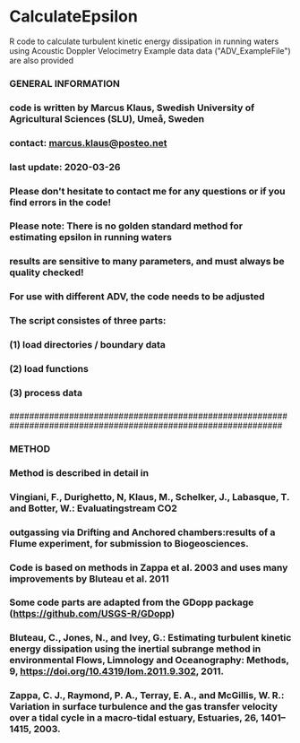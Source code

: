 # CalculateEpsilon
R code to calculate turbulent kinetic energy dissipation in running waters using Acoustic Doppler Velocimetry
Example data data ("ADV_ExampleFile") are also provided

### GENERAL INFORMATION
### code is written by Marcus Klaus, Swedish University of Agricultural Sciences (SLU), Umeå, Sweden
### contact: marcus.klaus@posteo.net
### last update: 2020-03-26
### 
### Please don't hesitate to contact me for any questions or if you find errors in the code!
###
### Please note: There is no golden standard method for estimating epsilon in running waters
### results are sensitive to many parameters, and must always be quality checked!
### 
### For use with different ADV, the code needs to be adjusted
###
### The script consistes of three parts: 
### (1) load directories / boundary data
### (2) load functions
### (3) process data
###
###############################################################################################################
### METHOD
### Method is described in detail in 
### Vingiani, F., Durighetto, N, Klaus, M., Schelker, J., Labasque, T. and Botter, W.: Evaluatingstream CO2 
### outgassing via Drifting and Anchored chambers:results of a Flume experiment, for submission to Biogeosciences.
###  
### Code is based on methods in Zappa et al. 2003 and uses many improvements by Bluteau et al. 2011
### Some code parts are adapted from the GDopp package (https://github.com/USGS-R/GDopp)
###
### Bluteau, C., Jones, N., and Ivey, G.: Estimating turbulent kinetic energy dissipation using the inertial subrange method in environmental Flows, Limnology and Oceanography: Methods, 9, https://doi.org/10.4319/lom.2011.9.302, 2011.
###
### Zappa, C. J., Raymond, P. A., Terray, E. A., and McGillis, W. R.: Variation in surface turbulence and the gas transfer velocity over a tidal cycle in a macro-tidal estuary, Estuaries, 26, 1401–1415, 2003.
###

